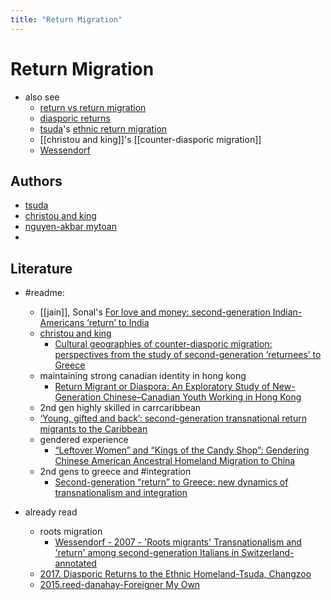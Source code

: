 ```yaml
---
title: "Return Migration"
---
```


# Return Migration
- also see
	- [return vs return migration](return%20vs%20return%20migration.md)
	- [diasporic returns](diasporic%20returns)
	- [tsuda](005.Authors/tsuda.md)'s [ethnic return migration](001.Notes/ethnic%20return%20migration.md)
	- [[christou and king]]'s [[counter-diasporic migration]]
	- [Wessendorf](005.Authors/Wessendorf.md)
		
	

## Authors
- [tsuda](005.Authors/tsuda.md)
- [christou and king](christou%20and%20king)
- [nguyen-akbar mytoan](005.Authors/nguyen-akbar%20mytoan.md)
- 

## Literature
- #readme:
	- [[jain]], Sonal's [For love and money: second-generation Indian-Americans ‘return’ to India](https://www.semanticscholar.org/paper/c1df19bebefe430c333efb8794c25beb0b4d2eb6)
	- [christou and king](christou%20and%20king)
		- [Cultural geographies of counter-diasporic migration: perspectives from the study of second-generation ‘returnees’ to Greece](https://www.semanticscholar.org/paper/7be8bfc8f4ddab35d6efbfdc3373b4121def05a3)
	- maintaining strong canadian identity in hong kong
		- [Return Migrant or Diaspora: An Exploratory Study of New-Generation Chinese–Canadian Youth Working in Hong Kong](https://www.semanticscholar.org/paper/1e90ea59a710ed081bc80d0be05a646baf37d17a)
	- 2nd gen highly skilled in carrcaribbean
	- [‘Young, gifted and back’: second-generation transnational return migrants to the Caribbean](https://www.semanticscholar.org/paper/277c7b6181e5e879e150f4f3e2ece817889968c6)
	- gendered experience
		- [“Leftover Women” and “Kings of the Candy Shop”: Gendering Chinese American Ancestral Homeland Migration to China](https://www.semanticscholar.org/paper/07680f21741e07f2692bdff9ccc8cc677247085b)
	- 2nd gens to greece and #integration
		- [Second-generation “return” to Greece: new dynamics of transnationalism and integration](https://www.semanticscholar.org/paper/2f9cbc2453940f9ee39c0debadf4e9387755e7de)

- already read
	- roots migration
		- [Wessendorf - 2007 - 'Roots migrants' Transnationalism and 'return' among second-generation Italians in Switzerland-annotated](Attachments/PDFs/Wessendorf%20-%202007%20-%20'Roots%20migrants'%20Transnationalism%20and%20'return'%20among%20second-generation%20Italians%20in%20Switzerland-annotated.pdf)
	- [2017. Diasporic Returns to the Ethnic Homeland-Tsuda, Changzoo](002.Literature%20Notes/2017.%20Diasporic%20Returns%20to%20the%20Ethnic%20Homeland-Tsuda,%20Changzoo.md)
	- [2015.reed-danahay-Foreigner My Own](002.Literature%20Notes/2015.reed-danahay-Foreigner%20My%20Own.md)
	